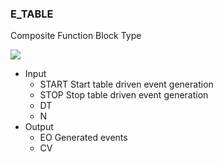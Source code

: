 ### E\_TABLE

Composite Function Block Type

![](https://user-images.githubusercontent.com/113907528/204904862-ebdcc4da-7a49-4931-b534-673c9449cf5e.png)

*   Input
    *   START Start table driven event generation
    *   STOP Stop table driven event generation
    *   DT
    *   N
*   Output
    *   EO Generated events
    *   CV
